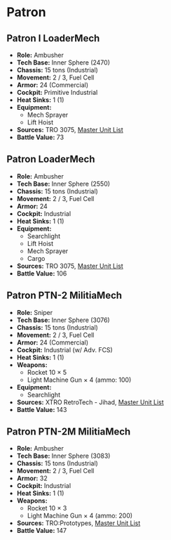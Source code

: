 # Patron
## Patron I LoaderMech
- **Role:** Ambusher
- **Tech Base:** Inner Sphere (2470)
- **Chassis:** 15 tons (Industrial)
- **Movement:** 2 / 3, Fuel Cell
- **Armor:** 24 (Commercial)
- **Cockpit:** Primitive Industrial
- **Heat Sinks:** 1 (1)
- **Equipment:**
  - Mech Sprayer
  - Lift Hoist
- **Sources:** TRO 3075, [Master Unit List](http://masterunitlist.info/Unit/Details/4793/patron-ptn-1-loadermech)
- **Battle Value:** 73

## Patron LoaderMech
- **Role:** Ambusher
- **Tech Base:** Inner Sphere (2550)
- **Chassis:** 15 tons (Industrial)
- **Movement:** 2 / 3, Fuel Cell
- **Armor:** 24
- **Cockpit:** Industrial
- **Heat Sinks:** 1 (1)
- **Equipment:**
  - Searchlight
  - Lift Hoist
  - Mech Sprayer
  - Cargo
- **Sources:** TRO 3075, [Master Unit List](http://masterunitlist.info/Unit/Details/4792/patron-ptn-loadermech)
- **Battle Value:** 106

## Patron PTN-2 MilitiaMech
- **Role:** Sniper
- **Tech Base:** Inner Sphere (3076)
- **Chassis:** 15 tons (Industrial)
- **Movement:** 2 / 3, Fuel Cell
- **Armor:** 24 (Commercial)
- **Cockpit:** Industrial (w/ Adv. FCS)
- **Heat Sinks:** 1 (1)
- **Weapons:**
  - Rocket 10 × 5
  - Light Machine Gun × 4 (ammo: 100)
- **Equipment:**
  - Searchlight
- **Sources:** XTRO RetroTech - Jihad, [Master Unit List](http://masterunitlist.info/Unit/Details/4794/patron-ptn-2-militiamech)
- **Battle Value:** 143

## Patron PTN-2M MilitiaMech
- **Role:** Ambusher
- **Tech Base:** Inner Sphere (3083)
- **Chassis:** 15 tons (Industrial)
- **Movement:** 2 / 3, Fuel Cell
- **Armor:** 32
- **Cockpit:** Industrial
- **Heat Sinks:** 1 (1)
- **Weapons:**
  - Rocket 10 × 3
  - Light Machine Gun × 4 (ammo: 200)
- **Sources:** TRO:Prototypes, [Master Unit List](http://masterunitlist.info/Unit/Details/4795/patron-ptn-2m-patrolmech)
- **Battle Value:** 147

